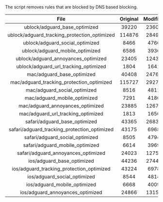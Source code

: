 The script removes rules that are blocked by DNS based blocking.


| File | Original | Modified |
|:----:|:-----:|:-----:|
| ublock/adguard_base_optimized | 39220 | 23606 |
| ublock/adguard_tracking_protection_optimized | 114876 | 28498 |
| ublock/adguard_social_optimized | 8466 | 4766 |
| ublock/adguard_mobile_optimized | 6586 | 3936 |
| ublock/adguard_annoyances_optimized | 23405 | 12432 |
| ublock/adguard_url_tracking_optimized | 1804 | 1641 |
| mac/adguard_base_optimized | 40408 | 24767 |
| mac/adguard_tracking_protection_optimized | 115727 | 29276 |
| mac/adguard_social_optimized | 8516 | 4811 |
| mac/adguard_mobile_optimized | 7291 | 4180 |
| mac/adguard_annoyances_optimized | 23885 | 12679 |
| mac/adguard_url_tracking_optimized | 1813 | 1650 |
| safari/adguard_base_optimized | 43365 | 26836 |
| safari/adguard_tracking_protection_optimized | 43175 | 6968 |
| safari/adguard_social_optimized | 8505 | 4794 |
| safari/adguard_mobile_optimized | 6614 | 3969 |
| safari/adguard_annoyances_optimized | 24023 | 12759 |
| ios/adguard_base_optimized | 44236 | 27440 |
| ios/adguard_tracking_protection_optimized | 43224 | 6978 |
| ios/adguard_social_optimized | 8544 | 4814 |
| ios/adguard_mobile_optimized | 6668 | 4009 |
| ios/adguard_annoyances_optimized | 24866 | 13150 |